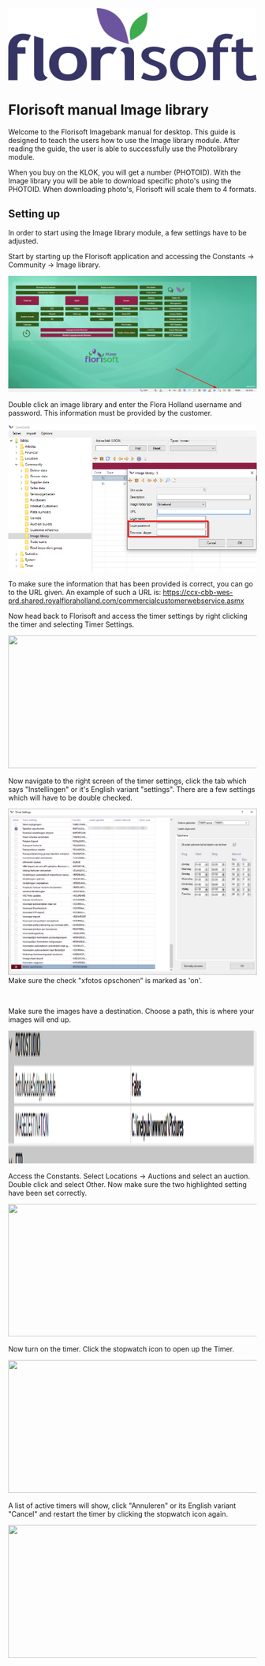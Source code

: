 <img src="../../fslogo.png"/>

# Florisoft manual Image library

Welcome to the Florisoft Imagebank manual for desktop. This guide is
designed to teach the users how to use the Image library module. After
reading the guide, the user is able to successfully use the Photolibrary
module.

When you buy on the KLOK, you will get a number (PHOTOID).
With the Image library you will be able to download specific photo's using the
PHOTOID. When downloading photo's, Florisoft will scale them to 4 formats.

## Setting up
In order to start using the Image library module, a few settings have to be adjusted.

Start by starting up the Florisoft application and accessing the Constants -> Community -> Image library.

<img src=".Beeldbank_Manual_ENG/media/pic1.png" />


Double click an image library and enter the Flora Holland username and password. 
This information must be provided by the customer.

<img src=".Beeldbank_Manual_ENG/media/pic2.png" />

To make sure the information that has been provided is correct, you can go to
the URL given. An example of such a URL is:
https://ccx-cbb-wes-prd.shared.royalfloraholland.com/commercialcustomerwebservice.asmx


Now head back to Florisoft and access the timer settings by right clicking the
 timer and selecting Timer Settings.

<img src=".Beeldbank_Manual_ENG/media/image4.png" style= "width:6in;height:2.8in" />



Now navigate to the right screen of the timer settings, click the tab which says
 "Instellingen" or it's English
variant "settings". There are a few settings which will have to be double checked.

<img src=".Beeldbank_Manual_ENG/media/picx.png" />
 Make sure the check "xfotos opschonen" is marked as 'on'.

&nbsp;

Make sure the images have a destination. Choose a path, this is where
 your images will end up.

<img src=".Beeldbank_Manual_ENG/media/image8.png" style="width:6in;height:2.8in" />

Access the Constants. Select Locations -> Auctions and select an auction. Double click and select Other.
Now make sure the two highlighted setting have been set correctly.

<img src=".Beeldbank_Manual_ENG/media/image11.png" style="width:6in;height:2.8in" />

Now turn on the timer. Click the stopwatch icon to open up the Timer.

<img src=".Beeldbank_Manual_ENG/media/image12.png" style="width:6in;height:2.8in" />

A list of active timers will show, click "Annuleren" or its English variant "Cancel"
and restart the timer by clicking the stopwatch icon again.

<img src=".Beeldbank_Manual_ENG/media/image13.png" style="width:6in;height:2.8in" />

